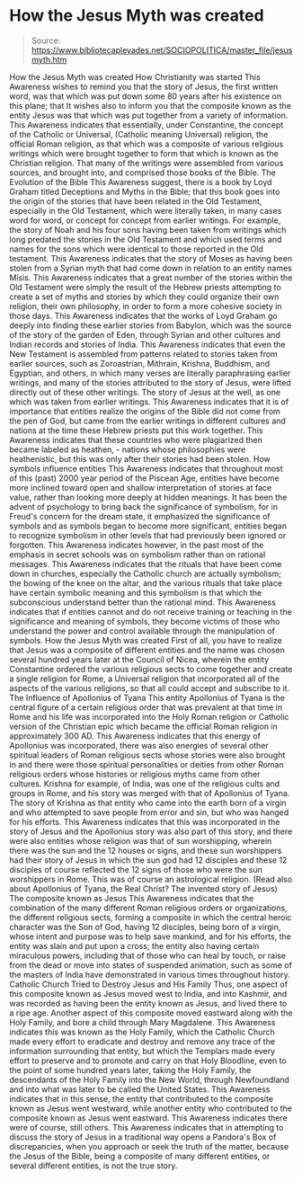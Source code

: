 # How the Jesus Myth was created

> Source: https://www.bibliotecapleyades.net/SOCIOPOLITICA/master_file/jesusmyth.htm

How the Jesus Myth was created
How Christianity
was started
This Awareness wishes to remind you
that the story of Jesus, the first written word, was that which was put down
some 80 years after his existence on this plane; that It wishes also
to inform you that the composite known as the entity Jesus was that which
was put together from a variety of information.
This Awareness indicates that essentially,
under Constantine, the concept of the Catholic or Universal, (Catholic meaning
Universal) religion, the official Roman religion, as that which was a composite
of various religious writings which were brought together to form that which
is known as the Christian religion. That many of the writings were assembled
from various sources, and brought into, and comprised those books of the Bible.
The Evolution
of the Bible
This Awareness suggest, there is
a book by Loyd Graham titled
Deceptions and Myths in the Bible; that
this book goes into the origin of the stories that have been related in the
Old Testament, especially in the Old Testament, which were literally taken,
in many cases word for word, or concept for concept from earlier writings.
For example, the story of Noah and his four sons having been taken from writings
which long predated the stories in the Old Testament and which used terms
and names for the sons which were identical to those reported in the Old testament.
This Awareness indicates that the
story of Moses as having been stolen from a Syrian myth that had come down
in relation to an entity names Misis. This Awareness indicates that a great
number of the stories within the Old Testament were simply the result of the
Hebrew priests attempting to create a set of myths and stories by which they
could organize their own religion, their own philosophy, in order to form
a more cohesive society in those days. This Awareness indicates that the works
of Loyd Graham go deeply into finding these earlier stories from Babylon,
which was the source of the story of the garden of Eden, through Syrian and
other cultures and Indian records and stories of India.
This Awareness indicates that even
the New Testament is assembled from patterns related to stories taken from
earlier sources, such as Zoroastrian, Mithrain, Krishna, Buddhism, and Egyptian,
and others, in which many verses are literally paraphrasing earlier writings,
and many of the stories attributed to the story of Jesus, were lifted directly
out of these other writings. The story of Jesus at the well, as one which
was taken from earlier writings. This Awareness indicates that it is of importance
that entities realize the origins of the Bible did not come from the pen of
God, but came from the earlier writings in different cultures and nations
at the time these Hebrew priests put this work together. This Awareness indicates
that these countries who were plagiarized then became labeled as heathen, -
nations whose philosophies were heathenistic, but this was only after their
stories had been stolen.
How symbols
influence entities
This Awareness indicates that
throughout most of this (past) 2000 year period of the Piscean Age, entities
have become more inclined toward open and shallow interpretation of stories
at face value, rather than looking more deeply at hidden meanings. It has
been the advent of psychology to bring back the significance of symbolism,
for in Freud's concern for the dream state, it emphasized the significance
of symbols and as symbols began to become more significant, entities began
to recognize symbolism in other levels that had previously been ignored or
forgotten.
This Awareness indicates however,
in the past most of the emphasis in secret schools was on symbolism rather
than on rational messages. This Awareness indicates that the rituals that
have been come down in churches, especially
the Catholic church are actually
symbolism; the bowing of the knee on the altar, and the various rituals that
take place have certain symbolic meaning and this symbolism is that which
the subconscious understand better than the rational mind. This Awareness
indicates that if entities cannot and do not receive training or teaching
in the significance and meaning of symbols, they become victims of those who
understand the power and control available through the manipulation of symbols.
How
the Jesus Myth was created
First of all, you have to realize
that Jesus was a composite of different entities and the name was chosen several
hundred years later at the Council of Nicea, wherein the entity Constantine
ordered the various religious sects to come together and create a single religion
for Rome, a Universal religion that incorporated all of the aspects of the
various religions, so that all could accept and subscribe to it.
The
Influence of Apollonius of Tyana
This entity Apollonius of Tyana is
the central figure of a certain religious order that was prevalent at that
time in Rome and his life was incorporated into the Holy Roman religion or
Catholic version of the Christian epic which became the official Roman religion
in approximately 300 AD.
This Awareness indicates that this
energy of Apollonius was incorporated, there was also energies of several
other spiritual leaders of Roman religious sects whose stories were also brought
in and there were those spiritual personalities or deities from other Roman
religious orders whose histories or religious myths came from other cultures.
Krishna for example, of India, was
one of the religious cults and groups in Rome, and his story was merged with
that of Apollonius of Tyana. The story of Krishna as that entity who came
into the earth born of a virgin and who attempted to save people from error
and sin, but who was hanged for his efforts.
This Awareness indicates that this
was incorporated in the story of Jesus and the Apollonius story was also part
of this story, and there were also entities whose religion was that of sun
worshipping, wherein there was the sun and the 12 houses or signs, and these
sun worshippers had their story of Jesus in which the sun god had 12 disciples
and these 12 disciples of course reflected the 12 signs of those who were
the sun worshippers in Rome. This was of course an astrological religion.
(Read
also about Apollonius of Tyana, the Real Christ? The invented story of Jesus)
The
composite known as Jesus
This Awareness indicates that the
combination of the many different Roman religious orders or organizations,
the different religious sects, forming a composite in which the central heroic
character was the Son of God, having 12 disciples, being born of a virgin,
whose intent and purpose was to help save mankind, and for his efforts, the
entity was slain and put upon a cross; the entity also having certain miraculous
powers, including that of those who can heal by touch, or raise from the dead
or move into states of suspended animation, such as some of the masters of
India have demonstrated in various times throughout history.
Catholic
Church Tried to Destroy Jesus and His Family
Thus, one aspect of this composite
known as Jesus moved west to India, and into Kashmir, and was recorded as
having been the entity known as Jesus, and lived there to a ripe age. Another
aspect of this composite moved eastward along with the Holy Family, and bore
a child through Mary Magdalene. This Awareness indicates this was known as
the Holy Family, which the Catholic Church made every effort to eradicate
and destroy and remove any trace of the information surrounding that entity,
but which the Templars made every effort to preserve and to promote and carry
on that Holy Bloodline, even to the point of some hundred years later, taking
the Holy Family, the descendants of the Holy Family into the New World, through
Newfoundland and into what was later to be called the United States.
This Awareness indicates that in
this sense, the entity that contributed to the composite known as Jesus went
westward, while another entity who contributed to the composite known as Jesus
went eastward. This Awareness indicates there were of course, still others.
This Awareness indicates that in attempting to discuss the story of Jesus
in a traditional way opens a Pandora's Box of discrepancies, when you approach
or seek the truth of the matter, because the Jesus of the Bible, being a composite
of many different entities, or several different entities, is not the
true story.
